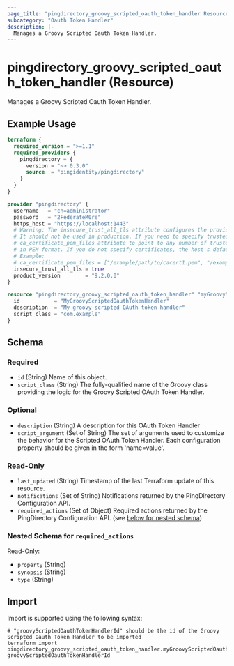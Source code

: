 ```yaml
---
page_title: "pingdirectory_groovy_scripted_oauth_token_handler Resource - terraform-provider-pingdirectory"
subcategory: "Oauth Token Handler"
description: |-
  Manages a Groovy Scripted Oauth Token Handler.
---
```


# pingdirectory_groovy_scripted_oauth_token_handler (Resource)

Manages a Groovy Scripted Oauth Token Handler.

## Example Usage

```terraform
terraform {
  required_version = ">=1.1"
  required_providers {
    pingdirectory = {
      version = "~> 0.3.0"
      source  = "pingidentity/pingdirectory"
    }
  }
}

provider "pingdirectory" {
  username   = "cn=administrator"
  password   = "2FederateM0re"
  https_host = "https://localhost:1443"
  # Warning: The insecure_trust_all_tls attribute configures the provider to trust any certificate presented by the PingDirectory server.
  # It should not be used in production. If you need to specify trusted CA certificates, use the
  # ca_certificate_pem_files attribute to point to any number of trusted CA certificate files
  # in PEM format. If you do not specify certificates, the host's default root CA set will be used.
  # Example:
  # ca_certificate_pem_files = ["/example/path/to/cacert1.pem", "/example/path/to/cacert2.pem"]
  insecure_trust_all_tls = true
  product_version        = "9.2.0.0"
}

resource "pingdirectory_groovy_scripted_oauth_token_handler" "myGroovyScriptedOauthTokenHandler" {
  id           = "MyGroovyScriptedOauthTokenHandler"
  description  = "My groovy scripted OAuth token handler"
  script_class = "com.example"
}
```

<!-- schema generated by tfplugindocs -->
## Schema

### Required

- `id` (String) Name of this object.
- `script_class` (String) The fully-qualified name of the Groovy class providing the logic for the Groovy Scripted OAuth Token Handler.

### Optional

- `description` (String) A description for this OAuth Token Handler
- `script_argument` (Set of String) The set of arguments used to customize the behavior for the Scripted OAuth Token Handler. Each configuration property should be given in the form 'name=value'.

### Read-Only

- `last_updated` (String) Timestamp of the last Terraform update of this resource.
- `notifications` (Set of String) Notifications returned by the PingDirectory Configuration API.
- `required_actions` (Set of Object) Required actions returned by the PingDirectory Configuration API. (see [below for nested schema](#nestedatt--required_actions))

<a id="nestedatt--required_actions"></a>
### Nested Schema for `required_actions`

Read-Only:

- `property` (String)
- `synopsis` (String)
- `type` (String)

## Import

Import is supported using the following syntax:

```shell
# "groovyScriptedOauthTokenHandlerId" should be the id of the Groovy Scripted Oauth Token Handler to be imported
terraform import pingdirectory_groovy_scripted_oauth_token_handler.myGroovyScriptedOauthTokenHandler groovyScriptedOauthTokenHandlerId
```

